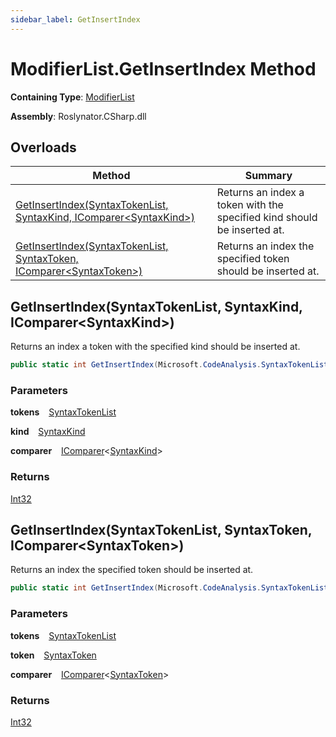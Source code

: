 ```yaml
---
sidebar_label: GetInsertIndex
---
```


# ModifierList\.GetInsertIndex Method

**Containing Type**: [ModifierList](../index.md)

**Assembly**: Roslynator\.CSharp\.dll

## Overloads

| Method | Summary |
| ------ | ------- |
| [GetInsertIndex(SyntaxTokenList, SyntaxKind, IComparer&lt;SyntaxKind&gt;)](#4042759183) | Returns an index a token with the specified kind should be inserted at\. |
| [GetInsertIndex(SyntaxTokenList, SyntaxToken, IComparer&lt;SyntaxToken&gt;)](#2289002607) | Returns an index the specified token should be inserted at\. |

<a id="4042759183"></a>

## GetInsertIndex\(SyntaxTokenList, SyntaxKind, IComparer&lt;SyntaxKind&gt;\) 

  
Returns an index a token with the specified kind should be inserted at\.

```csharp
public static int GetInsertIndex(Microsoft.CodeAnalysis.SyntaxTokenList tokens, Microsoft.CodeAnalysis.CSharp.SyntaxKind kind, System.Collections.Generic.IComparer<Microsoft.CodeAnalysis.CSharp.SyntaxKind> comparer = null)
```

### Parameters

**tokens** &ensp; [SyntaxTokenList](https://docs.microsoft.com/en-us/dotnet/api/microsoft.codeanalysis.syntaxtokenlist)

**kind** &ensp; [SyntaxKind](https://docs.microsoft.com/en-us/dotnet/api/microsoft.codeanalysis.csharp.syntaxkind)

**comparer** &ensp; [IComparer](https://docs.microsoft.com/en-us/dotnet/api/system.collections.generic.icomparer-1)&lt;[SyntaxKind](https://docs.microsoft.com/en-us/dotnet/api/microsoft.codeanalysis.csharp.syntaxkind)&gt;

### Returns

[Int32](https://docs.microsoft.com/en-us/dotnet/api/system.int32)

<a id="2289002607"></a>

## GetInsertIndex\(SyntaxTokenList, SyntaxToken, IComparer&lt;SyntaxToken&gt;\) 

  
Returns an index the specified token should be inserted at\.

```csharp
public static int GetInsertIndex(Microsoft.CodeAnalysis.SyntaxTokenList tokens, Microsoft.CodeAnalysis.SyntaxToken token, System.Collections.Generic.IComparer<Microsoft.CodeAnalysis.SyntaxToken> comparer = null)
```

### Parameters

**tokens** &ensp; [SyntaxTokenList](https://docs.microsoft.com/en-us/dotnet/api/microsoft.codeanalysis.syntaxtokenlist)

**token** &ensp; [SyntaxToken](https://docs.microsoft.com/en-us/dotnet/api/microsoft.codeanalysis.syntaxtoken)

**comparer** &ensp; [IComparer](https://docs.microsoft.com/en-us/dotnet/api/system.collections.generic.icomparer-1)&lt;[SyntaxToken](https://docs.microsoft.com/en-us/dotnet/api/microsoft.codeanalysis.syntaxtoken)&gt;

### Returns

[Int32](https://docs.microsoft.com/en-us/dotnet/api/system.int32)

